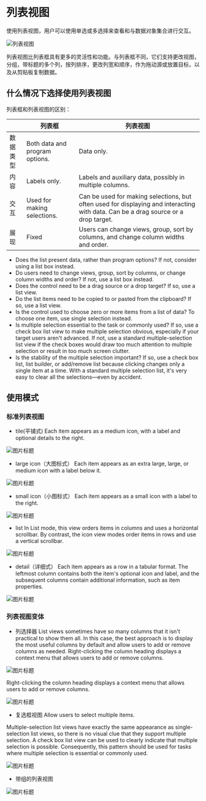 # 列表视图
使用列表视图，用户可以使用单选或多选择来查看和与数据对象集合进行交互。

![列表视图](https://i-msdn.sec.s-msft.com/dynimg/IC725345.png)

列表视图比列表框具有更多的灵活性和功能。与列表框不同，它们支持更改视图，分组，带标题的多个列，按列排序，更改列宽和顺序，作为拖动源或放置目标，以及从剪贴板复制数据。

## 什么情况下选择使用列表视图

列表框和列表视图的区别：

 ||列表框|列表视图|
 |--- |--- |---|
 |数据类型|Both data and program options.|Data only.|
 |内容|	Labels only.|Labels and auxiliary data, possibly in multiple columns.|
 |交互|Used for making selections.|Can be used for making selections, but often used for displaying and interacting with data. Can be a drag source or a drop target.|
|展现|Fixed|Users can change views, group, sort by columns, and change column widths and order.



 - Does the list present data, rather than program options? If not, consider using a list box instead.
 - Do users need to change views, group, sort by columns, or change column widths and order? If not, use a list box instead.
 - Does the control need to be a drag source or a drop target? If so, use a list view.
 - Do the list items need to be copied to or pasted from the clipboard? If so, use a list view.
 - Is the control used to choose zero or more items from a list of data? To choose one item, use single selection instead.
 - Is multiple selection essential to the task or commonly used? If so, use a check box list view to make multiple selection obvious, especially if your target users aren't advanced. If not, use a standard multiple-selection list view if the check boxes would draw too much attention to multiple selection or result in too much screen clutter.
 - Is the stability of the multiple selection important? If so, use a check box list, list builder, or add/remove list because clicking changes only a single item at a time. With a standard multiple selection list, it's very easy to clear all the selections—even by accident.

## 使用模式
### 标准列表视图
  
 - tile(平铺式)
Each item appears as a medium icon, with a label and optional details to the right.

![图片标题](https://i-msdn.sec.s-msft.com/dynimg/IC725346.png)


 - large icon（大图标式）
Each item appears as an extra large, large, or medium icon with a label below it.

![图片标题](https://i-msdn.sec.s-msft.com/dynimg/IC725347.png)


 - small icon（小图标式）
Each item appears as a small icon with a label to the right.

![图片标题](https://i-msdn.sec.s-msft.com/dynimg/IC725348.png)

 - list
In List mode, this view orders items in columns and uses a horizontal scrollbar. By contrast, the icon view modes order items in rows and use a vertical scrollbar.

![图片标题](https://i-msdn.sec.s-msft.com/dynimg/IC725349.png)

  - detail（详细式）
Each item appears as a row in a tabular format. The leftmost column contains both the item's optional icon and label, and the subsequent columns contain additional information, such as item properties.

![图片标题](https://i-msdn.sec.s-msft.com/dynimg/IC725350.png)


### 列表视图变体

 - 列选择器
List views sometimes have so many columns that it isn't practical to show them all. In this case, the best approach is to display the most useful columns by default and allow users to add or remove columns as needed.
Right-clicking the column heading displays a context menu that allows users to add or remove columns.

![图片标题](https://i-msdn.sec.s-msft.com/dynimg/IC725351.png)


Right-clicking the column heading displays a context menu that allows users to add or remove columns.

![图片标题](https://i-msdn.sec.s-msft.com/dynimg/IC725352.png)



 - 复选框视图
Allow users to select multiple items.

Multiple-selection list views have exactly the same appearance as single-selection list views, so there is no visual clue that they support multiple selection. A check box list view can be used to clearly indicate that multiple selection is possible. Consequently, this pattern should be used for tasks where multiple selection is essential or commonly used.

![图片标题](https://i-msdn.sec.s-msft.com/dynimg/IC725353.png)

 - 带组的列表视图

![图片标题](https://i-msdn.sec.s-msft.com/dynimg/IC725354.png)






